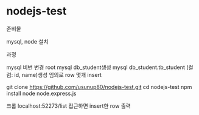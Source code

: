 # nodejs-test

준비물 

mysql, node 설치


과정

mysql 비번 변경 root
mysql db_student생성
mysql db_student.tb_student (컬럼: id, name)생성
임의로 row 몇개 insert

git clone https://github.com/usunup80/nodejs-test.git
cd nodejs-test
npm install
node node.express.js


크롬 localhost:52273/list 접근하면 insert한 row 출력
